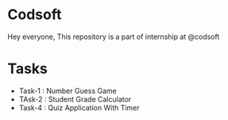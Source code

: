 # Codsoft
Hey everyone,
This repository is a part of internship at @codsoft

# Tasks
- Task-1 : Number Guess Game
- TAsk-2 : Student Grade Calculator
- Task-4 : Quiz Application With Timer
